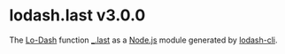 # lodash.last v3.0.0

The [Lo-Dash](https://lodash.com/) function [_.last](http://lodash.com/docs#last) as a [Node.js](http://nodejs.org/) module generated by [lodash-cli](https://www.npmjs.com/package/lodash-cli).
